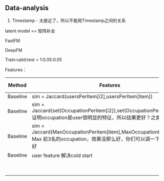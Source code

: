 ## Data-analysis

1. Timestamp - 太接近了，所以不能用Timestamp之间的关系

latent model == 矩阵补全

FastFM

DeepFM

Train:valid:test = 1:0.05:0.05

Features：

| Method   | Features                                                     | Dataset | RMSE-valid | RMSE-test |
| -------- | ------------------------------------------------------------ | ------- | ---------- | --------- |
| Baseline | sim = Jaccard(usersPerItem[i2],usersPerItem[item])           | 1k      | 0.98758    | 0.97086   |
| Baseline | sim = Jaccard(set(OccupationPeritem[i2]),set(OccupationPeritem[item]))    证明occupation是user很明显的特征，所以结果更好？之类的 | 1k      | 0.94402    | 0.92920   |
| Baseline | sim = Jaccard(MaxOccupationPeritem[item],MaxOccupationPeritem[i2])   Max 前3名的occupation，效果没那么好，你们可以调一下，看前几名好 | 1k      | 1.01325    | 1.02156   |
| Baseline | user feature 解决cold start                                  | 1k      | 1.00824 |  1.01899  |
|          |                                                              | 1m      |            |           |
|          |                                                              |         |            |           |
|          |                                                              |         |            |           |
|          |                                                              |         |            |           |
|          |                                                              |         |            |           |
